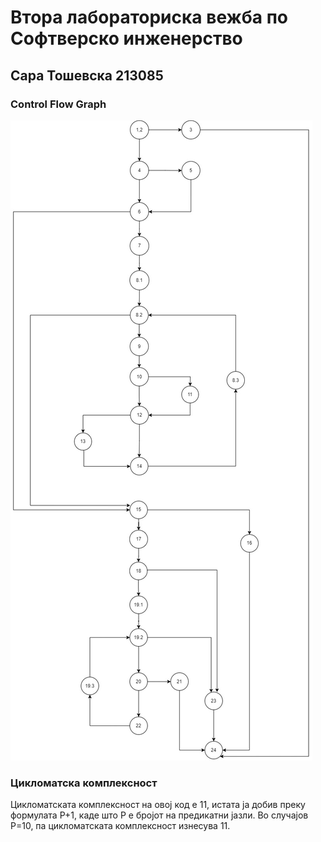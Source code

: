 <h1>Втора лабораториска вежба по Софтверско инженерство</h1>
<h2>Сара Тошевска 213085</h2>
<h3>Control Flow Graph</h3>

![CFG](image/cfg_lab.jpg)

<h3>Цикломатска комплексност</h3>

Цикломатската комплексност на овој код е 11, истата ја добив преку формулата P+1, каде што P е бројот на предикатни јазли. Во случајoв P=10, па цикломатската комплексност изнесува 11.

